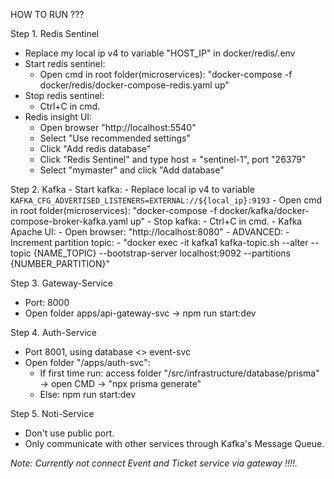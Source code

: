 HOW TO RUN ???

Step 1. Redis Sentinel
   - Replace my local ip v4 to variable "HOST_IP" in docker/redis/.env
   - Start redis sentinel:
     - Open cmd in root folder(microservices): "docker-compose -f docker/redis/docker-compose-redis.yaml up"
   - Stop redis sentinel:
     - Ctrl+C in cmd.
   - Redis insight UI:
       - Open browser "http://localhost:5540"
       - Select "Use recommended settings"
       - Click "Add redis database"
       - Click "Redis Sentinel" and type host = "sentinel-1", port "26379"
       - Select "mymaster" and click "Add database"

Step 2. Kafka
    - Start kafka:
      - Replace local ip v4 to variable `KAFKA_CFG_ADVERTISED_LISTENERS=EXTERNAL://${local_ip}:9193`
      - Open cmd in root folder(microservices): "docker-compose -f docker/kafka/docker-compose-broker-kafka.yaml up"
    - Stop kafka:
      - Ctrl+C in cmd.
    - Kafka Apache UI: 
      - Open browser: "http://localhost:8080"
    - ADVANCED:
      - Increment partition topic:
        - "docker exec -it kafka1 kafka-topic.sh --alter --topic \{NAME\_TOPIC\} --bootstrap-server localhost:9092 --partitions \{NUMBER\_PARTITION\}"

Step 3. Gateway-Service
   - Port: 8000
   - Open folder apps/api-gateway-svc  -> npm run start:dev

Step 4. Auth-Service
   - Port 8001, using database <> event-svc
   - Open folder "/apps/auth-svc": 
     - If first time run: access folder "/src/infrastructure/database/prisma" -> open CMD -> "npx prisma generate"
     - Else: npm run start:dev

Step 5. Noti-Service
   - Don't use public port.
   - Only communicate with other services through Kafka's Message Queue. 

*Note: Currently not connect Event and Ticket service via gateway !!!!.*
